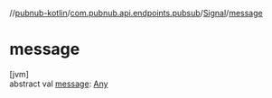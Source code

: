 //[pubnub-kotlin](../../../index.md)/[com.pubnub.api.endpoints.pubsub](../index.md)/[Signal](index.md)/[message](message.md)

# message

[jvm]\
abstract val [message](message.md): [Any](https://kotlinlang.org/api/latest/jvm/stdlib/kotlin/-any/index.html)
